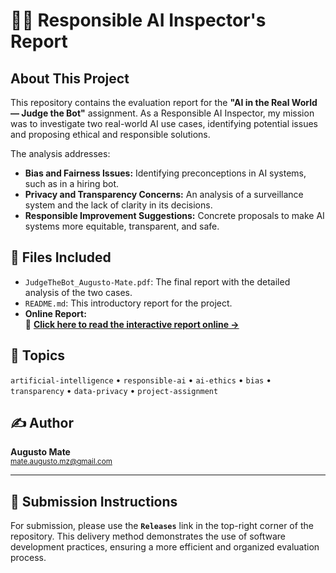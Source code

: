 # 🕵️‍♀️ Responsible AI Inspector's Report

## About This Project
This repository contains the evaluation report for the **"AI in the Real World — Judge the Bot"** assignment. As a Responsible AI Inspector, my mission was to investigate two real-world AI use cases, identifying potential issues and proposing ethical and responsible solutions.

The analysis addresses:
* **Bias and Fairness Issues:** Identifying preconceptions in AI systems, such as in a hiring bot.
* **Privacy and Transparency Concerns:** An analysis of a surveillance system and the lack of clarity in its decisions.
* **Responsible Improvement Suggestions:** Concrete proposals to make AI systems more equitable, transparent, and safe.

## 📂 Files Included
* `JudgeTheBot_Augusto-Mate.pdf`: The final report with the detailed analysis of the two cases.
* `README.md`: This introductory report for the project.
* **Online Report:**  
  🔗 **[Click here to read the interactive report online →](https://docs.google.com/document/d/1iIWqBoYDBjWB-7km5KC--23hvT2hVY3nQ8PQji_GsLQ/edit?usp=sharing)**

## 🧠 Topics
`artificial-intelligence` • `responsible-ai` • `ai-ethics` • `bias` • `transparency` • `data-privacy` • `project-assignment`

## ✍️ Author

**Augusto Mate**  
<sub>mate.augusto.mz@gmail.com</sub>

---

## 🎯 Submission Instructions
For submission, please use the **`Releases`** link in the top-right corner of the repository. This delivery method demonstrates the use of software development practices, ensuring a more efficient and organized evaluation process.
